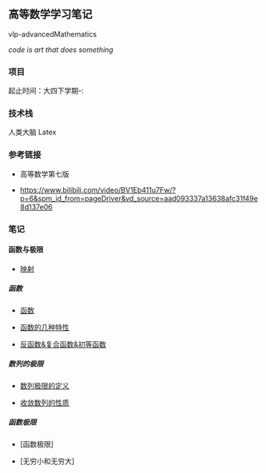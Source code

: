 ## 高等数学学习笔记

vlp-advancedMathematics

_code is art that does something_

### 项目

起止时间：大四下学期-:

### 技术栈

人类大脑 Latex

### 参考链接

* 高等数学第七版

* https://www.bilibili.com/video/BV1Eb411u7Fw/?p=6&spm_id_from=pageDriver&vd_source=aad093337a13638afc31f49e8d137e06

### 笔记

#### 函数与极限

* [映射](./notes/函数与极限/映射.md)

##### 函数

* [函数](./notes/函数与极限/函数.md)

* [函数的几种特性](./notes/函数与极限/函数的几种特性.md)

* [反函数&复合函数&初等函数](./notes/函数与极限/反函数复合函数初等函数.md)

##### 数列的极限

* [数列极限的定义](./notes/函数与极限/数列极限的定义.md)

* [收敛数列的性质](./notes/函数与极限/收敛数列性质.md)

##### 函数极限

* [函数极限]

* [无穷小和无穷大]
